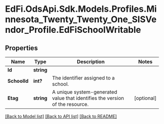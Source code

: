 # EdFi.OdsApi.Sdk.Models.Profiles.Minnesota_Twenty_Twenty_One_SISVendor_Profile.EdFiSchoolWritable
## Properties

Name | Type | Description | Notes
------------ | ------------- | ------------- | -------------
**Id** | **string** |  | 
**SchoolId** | **int?** | The identifier assigned to a school. | 
**Etag** | **string** | A unique system-generated value that identifies the version of the resource. | [optional] 

[[Back to Model list]](../README.md#documentation-for-models) [[Back to API list]](../README.md#documentation-for-api-endpoints) [[Back to README]](../README.md)

